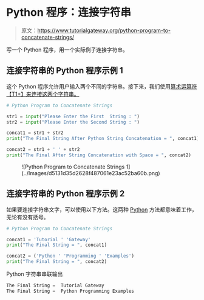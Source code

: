 # Python 程序：连接字符串

> 原文：<https://www.tutorialgateway.org/python-program-to-concatenate-strings/>

写一个 Python 程序，用一个实际例子连接字符串。

## 连接字符串的 Python 程序示例 1

这个 Python 程序允许用户输入两个不同的字符串。接下来，我们使用[算术运算符【T1+】来连接这两个字符串。](https://www.tutorialgateway.org/python-arithmetic-operators/)

```py
# Python Program to Concatenate Strings

str1 = input("Please Enter the First  String : ")
str2 = input("Please Enter the Second String : ")

concat1 = str1 + str2
print("The Final String After Python String Concatenation = ", concat1)

concat2 = str1 + ' ' + str2
print("The Final After String Concatenation with Space = ", concat2)
```

<figure class="wp-block-image">![Python Program to Concatenate Strings 1](../Images/d5131d35d2628f487061e23ac52ba60b.png)</figure>

## 连接字符串的 Python 程序示例 2

如果要连接字符串文字，可以使用以下方法。这两种 [Python](https://www.tutorialgateway.org/python-tutorial/) 方法都意味着工作，无论有没有括号。

```py
# Python Program to Concatenate Strings

concat1 = 'Tutorial ' 'Gateway'
print("The Final String = ", concat1)

concat2 = ('Python ' 'Programming ' 'Examples')
print("The Final String = ", concat2)
```

Python 字符串串联输出

```py
The Final String =  Tutorial Gateway
The Final String =  Python Programming Examples
```